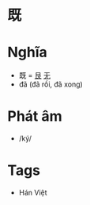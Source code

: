 # 既

# Nghĩa
* 既 = [艮](艮.md) [无](无.md)
* đã (đã rồi, đã xong)

# Phát âm
* /ký/

# Tags
* Hán Việt

